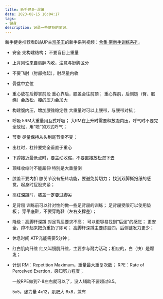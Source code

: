 ```yaml
---
title: 新手健身·深蹲
date: 2023-08-15 16:04:17
tags:
- 健身
description: 记录一些健身的笔记。
---
```

新手健身推荐看B站UP主[凯圣王](https://space.bilibili.com/2100737396)的新手系列视频：[合集·带新手训练系列](https://space.bilibili.com/2100737396/channel/collectiondetail?sid=658126)。

- 安全
  先构建结构；
  不要盲目上重量
- 上背刚性来自肩胛内收，注意与挺胸区分
- 不要飞肘（肘部抬起），肘尽量内收
- 骨盆中立位
- 重心放在后脚掌前段
  重心靠后，膝盖会往前顶；
  重心靠前，后侧链（臀、腘绳）会放松，腰的压力会加大
- 构建腹内压，增加腰锥稳定性
  大重量时可以上腰带，与腰带对抗；
- 呼吸
  5RM大重量用瓦式呼吸；
  大RM在上升时需要释放腹内压，呼气时不要完全放松，用“嗯”的方式呼气；
- 节奏
  尽量保持从头到尾节奏不变；
- 出杠时，杠铃要完全垂直于重心
- 下蹲接近最低点时，要主动收缩，不要直接放松怼下去
- 顶峰收缩时不能超伸
  特别是大重量倒
- 膝盖不要内扣
  膝关节没有扭转功能，要避免剪切力；
  找到双脚撕报纸的感觉，起身时屁股夹紧；
- 高杠深蹲时，膝盖一定要过脚尖
- 足背屈
  训练前可以针对性的做一些足背屈的训练；
  足背屈受限可以使用垫板；
  穿平底鞋，不要穿跑鞋（左右支撑差）；
- 降级：高脚杯深蹲
  对足背屈要求不高；
  可以更容易找到“后坐”的感觉；
  更安全，蹲不起来把负重扔了即可；
  高脚杯深蹲主要练股四，后侧链发力更少；
- 休息时间
  ATP充能需要5分钟；
- 红白肌肉纤维
  红又叫慢肌纤维，主要参与耐力活动；相应的，白（快）是爆发；
- 计划
  RM：Repetition Maximum，重量最大重复次数；
  RPE：Rate of Perceived Exertion，感知努力程度；

  一般RPE做到7-8左右就可以了，没人辅助不要超过8.5。

  5x5，涨力量
  4x12，肌肥大
  6x8，兼有
